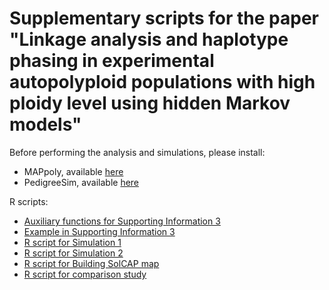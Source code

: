 # Supplementary scripts for the paper "Linkage analysis and haplotype phasing in experimental autopolyploid populations with high ploidy level using hidden Markov models"

Before performing the analysis and simulations, please install:

- MAPpoly, available [here](https://github.com/mmollina/MAPPoly)
- PedigreeSim, available [here](https://www.wur.nl/en/show/Software-PedigreeSim.htm)

R scripts:
- [Auxiliary functions for Supporting Information 3](https://github.com/mmollina/Autopolyploid_Linkage/blob/master/src/SI3_auxiliary_functions.R)
- [Example in Supporting Information 3](https://github.com/mmollina/Autopolyploid_Linkage/blob/master/src/SI3_example.R)
- [R script for Simulation 1](https://github.com/mmollina/Autopolyploid_Linkage/blob/master/src/simulation1_script.R)
- [R script for Simulation 2](https://github.com/mmollina/Autopolyploid_Linkage/blob/master/src/simulation2_script.R)
- [R script for Building SolCAP map](https://github.com/mmollina/Autopolyploid_Linkage/blob/master/src/solcap_map_construction/mapping_solcap_fittetra_and_mappoly.R)
- [R script for comparison study](https://github.com/mmollina/Autopolyploid_Linkage/blob/master/src/simulation_study_3/simulation3_script.R)
